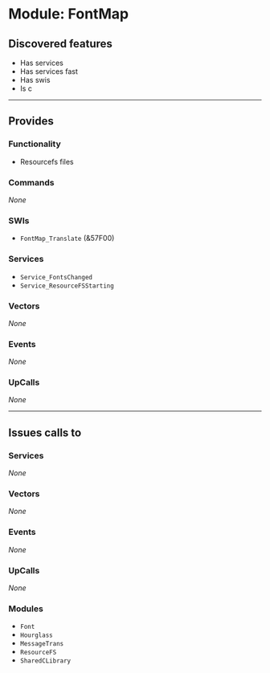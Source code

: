 # Module: FontMap

## Discovered features


* Has services
* Has services fast
* Has swis
* Is c

---

## Provides

### Functionality


* Resourcefs files

### Commands


*None*


### SWIs


* `FontMap_Translate` (&57F00)


### Services


* `Service_FontsChanged`
* `Service_ResourceFSStarting`


### Vectors


*None*


### Events


*None*


### UpCalls


*None*


---

## Issues calls to

### Services


*None*


### Vectors


*None*


### Events


*None*


### UpCalls


*None*


### Modules


* `Font`
* `Hourglass`
* `MessageTrans`
* `ResourceFS`
* `SharedCLibrary`


